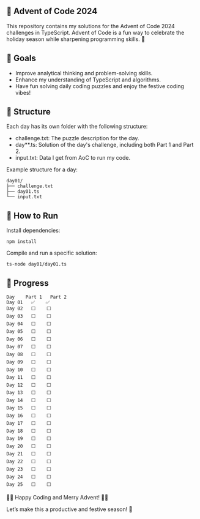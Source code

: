 🎄 Advent of Code 2024 
-
This repository contains my solutions for the Advent of Code 2024 challenges in TypeScript.
Advent of Code is a fun way to celebrate the holiday season while sharpening programming skills. 🎁

🎯 Goals
-
* Improve analytical thinking and problem-solving skills.
* Enhance my understanding of TypeScript and algorithms.
* Have fun solving daily coding puzzles and enjoy the festive coding vibes!

📂 Structure
-
Each day has its own folder with the following structure:

* challenge.txt: The puzzle description for the day.
* day**.ts: Solution of the day's challenge, including both Part 1 and Part 2.
* input.txt: Data I get from AoC to run my code.

Example structure for a day:

    day01/
    ├── challenge.txt
    ├── day01.ts
    └── input.txt


🚀 How to Run
-
Install dependencies:

    npm install

Compile and run a specific solution:

    ts-node day01/day01.ts

🌟 Progress
-
```
Day    Part 1   Part 2
Day 01	 ✅	  ✅
Day 02	 ⬜	  ⬜
Day 03	 ⬜	  ⬜
Day 04	 ⬜	  ⬜
Day 05	 ⬜	  ⬜
Day 06	 ⬜	  ⬜
Day 07	 ⬜	  ⬜
Day 08	 ⬜	  ⬜
Day 09	 ⬜	  ⬜
Day 10	 ⬜	  ⬜
Day 11	 ⬜	  ⬜
Day 12	 ⬜	  ⬜
Day 13	 ⬜	  ⬜
Day 14	 ⬜	  ⬜
Day 15	 ⬜	  ⬜
Day 16	 ⬜	  ⬜
Day 17	 ⬜	  ⬜
Day 18	 ⬜	  ⬜
Day 19	 ⬜	  ⬜
Day 20	 ⬜	  ⬜
Day 21	 ⬜	  ⬜
Day 22	 ⬜	  ⬜
Day 23	 ⬜	  ⬜
Day 24	 ⬜	  ⬜
Day 25	 ⬜	  ⬜
```


🎅🎄 Happy Coding and Merry Advent! 🎄✨

Let’s make this a productive and festive season! 🎁
